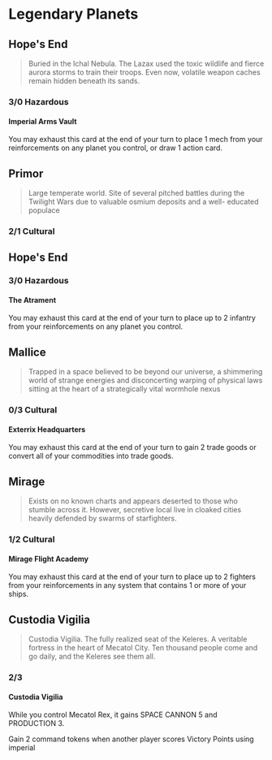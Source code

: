 # Legendary Planets

## Hope's End 
> Buried in the Ichal Nebula. The Lazax used the toxic wildlife and fierce aurora storms to train their troops. Even now, volatile weapon caches remain hidden beneath its sands. 
### 3/0 Hazardous
#### Imperial Arms Vault  
You may exhaust this card at the end of your turn to place 1 mech from your reinforcements on any planet you control, or draw 1 action card.


## Primor
> Large temperate world. Site of several pitched battles during the Twilight Wars due to valuable osmium deposits and a well- educated populace 
### 2/1 Cultural
#### 
## Hope's End 
### 3/0 Hazardous
#### The Atrament

You may exhaust this card at the end of your turn to place up to 2 infantry from your reinforcements on any planet you control.

## Mallice
> Trapped in a space believed to be beyond our universe, a shimmering world of strange energies and disconcerting warping of physical laws sitting at the heart of a strategically vital wormhole nexus
### 0/3 Cultural
#### Exterrix Headquarters

You may exhaust this card at the end of your turn to gain 2 trade goods or convert all of your commodities into trade goods.

## Mirage
> Exists on no known charts and appears deserted to those who stumble across it. However, secretive local live in cloaked cities heavily defended by swarms of starfighters. 
### 1/2 Cultural
#### Mirage Flight Academy

You may exhaust this card at the end of your turn to place up to 2 fighters from your reinforcements in any system that contains 1 or more of your ships.

## Custodia Vigilia
> Custodia Vigilia. The fully realized seat of the Keleres. A veritable fortress in the heart of Mecatol City. Ten thousand people come and go daily, and the Keleres see them all. 
### 2/3
#### Custodia Vigilia
While you control Mecatol Rex, it gains SPACE CANNON 5 and PRODUCTION 3.

Gain 2 command tokens when another player scores Victory Points using imperial

